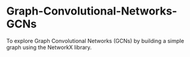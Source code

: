 # Graph-Convolutional-Networks-GCNs
To explore Graph Convolutional Networks (GCNs) by building a simple graph using the NetworkX library.
